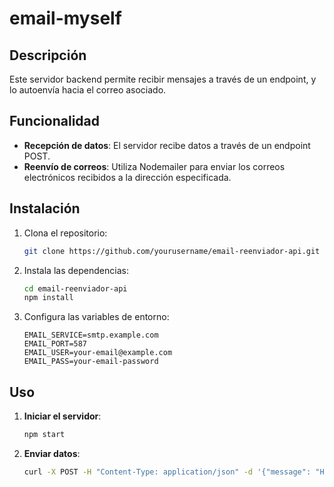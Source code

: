 # email-myself

## Descripción
Este servidor backend permite recibir mensajes a través de un endpoint, y lo autoenvía hacia el correo asociado.

## Funcionalidad
- **Recepción de datos**: El servidor recibe datos a través de un endpoint POST.
- **Reenvío de correos**: Utiliza Nodemailer para enviar los correos electrónicos recibidos a la dirección especificada.

## Instalación
1. Clona el repositorio:
    ```sh
    git clone https://github.com/yourusername/email-reenviador-api.git
    ```
2. Instala las dependencias:
    ```sh
    cd email-reenviador-api
    npm install
    ```
3. Configura las variables de entorno:
    ```env
    EMAIL_SERVICE=smtp.example.com
    EMAIL_PORT=587
    EMAIL_USER=your-email@example.com
    EMAIL_PASS=your-email-password
    ```

## Uso
1. **Iniciar el servidor**:
    ```sh
    npm start
    ```
2. **Enviar datos**:
    ```sh
    curl -X POST -H "Content-Type: application/json" -d '{"message": "Hola", "email": "destinatario@example.com"}' http://localhost:3000/send-email
    ```
